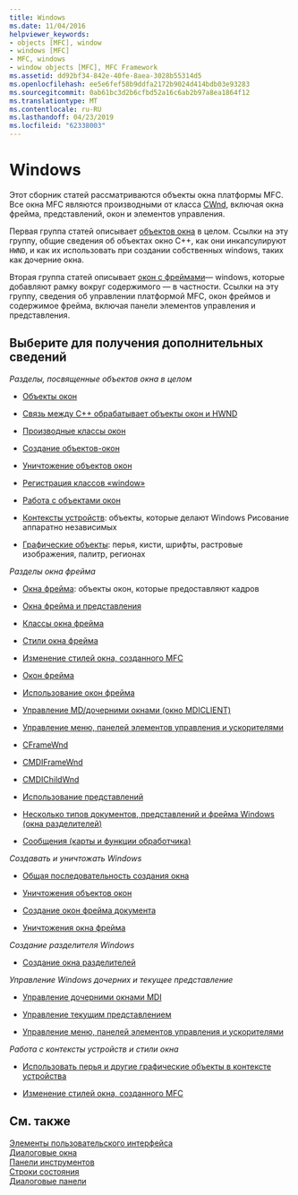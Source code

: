 ```yaml
---
title: Windows
ms.date: 11/04/2016
helpviewer_keywords:
- objects [MFC], window
- windows [MFC]
- MFC, windows
- window objects [MFC], MFC Framework
ms.assetid: dd92bf34-842e-40fe-8aea-3028b55314d5
ms.openlocfilehash: ee5e6fef58b9ddfa2172b9024d414bdb03e93283
ms.sourcegitcommit: 0ab61bc3d2b6cfbd52a16c6ab2b97a8ea1864f12
ms.translationtype: MT
ms.contentlocale: ru-RU
ms.lasthandoff: 04/23/2019
ms.locfileid: "62338003"
---
```

# <a name="windows"></a>Windows

Этот сборник статей рассматриваются объекты окна платформы MFC. Все окна MFC являются производными от класса [CWnd](../mfc/reference/cwnd-class.md), включая окна фрейма, представлений, окон и элементов управления.

Первая группа статей описывает [объектов окна](../mfc/window-objects.md) в целом. Ссылки на эту группу, общие сведения об объектах окно C++, как они инкапсулируют `HWND`, и как их использовать при создании собственных windows, таких как дочерние окна.

Вторая группа статей описывает [окон с фреймами](../mfc/frame-windows.md)— windows, которые добавляют рамку вокруг содержимого — в частности. Ссылки на эту группу, сведения об управлении платформой MFC, окон фреймов и содержимое фрейма, включая панели элементов управления и представления.

## <a name="what-do-you-want-to-know-more-about"></a>Выберите для получения дополнительных сведений

*Разделы, посвященные объектов окна в целом*

- [Объекты окон](../mfc/window-objects.md)

- [Связь между C++ обрабатывает объекты окон и HWND](../mfc/relationship-between-a-cpp-window-object-and-an-hwnd.md)

- [Производные классы окон](../mfc/derived-window-classes.md)

- [Создание объектов-окон](../mfc/creating-windows.md)

- [Уничтожение объектов окон](../mfc/destroying-window-objects.md)

- [Регистрация классов «window»](../mfc/registering-window-classes.md)

- [Работа с объектами окон](../mfc/working-with-window-objects.md)

- [Контексты устройств](../mfc/device-contexts.md): объекты, которые делают Windows Рисование аппаратно независимых

- [Графические объекты](../mfc/graphic-objects.md): перья, кисти, шрифты, растровые изображения, палитр, регионах

*Разделы окна фрейма*

- [Окна фрейма](../mfc/frame-windows.md): объекты окон, которые предоставляют кадров

- [Окна фрейма и представления](../mfc/frame-windows.md)

- [Классы окна фрейма](../mfc/frame-window-classes.md)

- [Стили окна фрейма](../mfc/frame-window-styles-cpp.md)

- [Изменение стилей окна, созданного MFC](../mfc/changing-the-styles-of-a-window-created-by-mfc.md)

- [Окон фрейма](../mfc/what-frame-windows-do.md)

- [Использование окон фрейма](../mfc/using-frame-windows.md)

- [Управление MD/дочерними окнами (окно MDICLIENT)](../mfc/managing-mdi-child-windows.md)

- [Управление меню, панелей элементов управления и ускорителями](../mfc/managing-menus-control-bars-and-accelerators.md)

- [CFrameWnd](../mfc/reference/cframewnd-class.md)

- [CMDIFrameWnd](../mfc/reference/cmdiframewnd-class.md)

- [CMDIChildWnd](../mfc/reference/cmdichildwnd-class.md)

- [Использование представлений](../mfc/using-views.md)

- [Несколько типов документов, представлений и фрейма Windows (окна разделителей)](../mfc/multiple-document-types-views-and-frame-windows.md)

- [Сообщения (карты и функции обработчика)](../mfc/messages.md)

*Создавать и уничтожать Windows*

- [Общая последовательность создания окна](../mfc/general-window-creation-sequence.md)

- [Уничтожения объектов окон](../mfc/destroying-window-objects.md)

- [Создание окон фрейма документа](../mfc/creating-document-frame-windows.md)

- [Уничтожения окна фрейма](../mfc/destroying-frame-windows.md)

*Создание разделителя Windows*

- [Создание окна разделителей](../mfc/multiple-document-types-views-and-frame-windows.md)

*Управление Windows дочерних и текущее представление*

- [Управление дочерними окнами MDI](../mfc/managing-mdi-child-windows.md)

- [Управление текущим представлением](../mfc/managing-the-current-view.md)

- [Управление меню, панелей элементов управления и ускорителями](../mfc/managing-menus-control-bars-and-accelerators.md)

*Работа с контексты устройств и стили окна*

- [Использовать перья и другие графические объекты в контексте устройства](../mfc/graphic-objects.md)

- [Изменение стилей окна, созданного MFC](../mfc/changing-the-styles-of-a-window-created-by-mfc.md)

## <a name="see-also"></a>См. также

[Элементы пользовательского интерфейса](../mfc/user-interface-elements-mfc.md)<br/>
[Диалоговые окна](../mfc/dialog-boxes.md)<br/>
[Панели инструментов](../mfc/toolbars.md)<br/>
[Строки состояния](../mfc/status-bars.md)<br/>
[Диалоговые панели](../mfc/dialog-bars.md)
